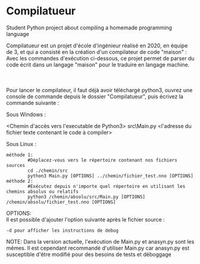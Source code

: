 # Compilatueur
Student Python project about compiling a homemade programming language

Compilatueur est un projet d'école d'ingénieur réalisé en 2020, en équipe de 3, et qui a consisté en la création d'un compilateur de code "maison" : Avec les commandes d'exécution ci-dessous, ce projet permet de parser du code écrit dans un langage "maison" pour le traduire en langage machine.\
\
\
\
Pour lancer le compilateur, il faut déjà avoir téléchargé python3, ouvrez une console de commande depuis le dossier "Compilatueur", puis écrivez la commande suivante :

Sous Windows :

<Chemin d'accès vers l'executable de Python3> src\Main.py <l'adresse du fichier texte contenant le code à compiler>

Sous Linux :

    méthode 1:
            #Déplacez-vous vers le répertoire contenant nos fichiers sources
            cd ./chemin/src
            python3 Main.py [OPTIONS] ../chemin/fichier_test.nno [OPTIONS]
    méthode 2:
            #Exécutez depuis n'importe quel répertoire en utilisant les chemins absolus ou relatifs
            python3 /chemin/absolu/src/Main.py [OPTIONS] /chemin/absolu/fichier_test.nno [OPTIONS]
            

OPTIONS:            
    Il est possible d'ajouter l'option suivante après le fichier source :

    -d pour afficher les instructions de debug
    
NOTE: 
    Dans la version actuelle, l'exécution de Main.py et anasyn.py sont les mêmes.
    Il est cependant recommandé d'utiliser Main.py car anasyn.py est susceptible d'être modifié pour des besoins de tests et déboggage

